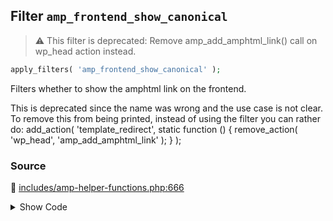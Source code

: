 ## Filter `amp_frontend_show_canonical`

> :warning: This filter is deprecated: Remove amp_add_amphtml_link() call on wp_head action instead.

```php
apply_filters( 'amp_frontend_show_canonical' );
```

Filters whether to show the amphtml link on the frontend.

This is deprecated since the name was wrong and the use case is not clear. To remove this from being printed, instead of using the filter you can rather do:
     add_action( &#039;template_redirect&#039;, static function () {         remove_action( &#039;wp_head&#039;, &#039;amp_add_amphtml_link&#039; );     } );

### Source

:link: [includes/amp-helper-functions.php:666](/includes/amp-helper-functions.php#L666-L679)

<details>
<summary>Show Code</summary>

```php
false === apply_filters_deprecated(
	'amp_frontend_show_canonical',
	[ true ],
	'2.0',
	'',
	sprintf(
		/* translators: 1: amphtml, 2: amp_add_amphtml_link(), 3: wp_head, 4: template_redirect */
		esc_html__( 'Removal of %1$s link should be done by removing %2$s from the %3$s action at %4$s.', 'amp' ),
		'amphtml',
		__FUNCTION__ . '()',
		'wp_head',
		'template_redirect'
	)
)
```

</details>
